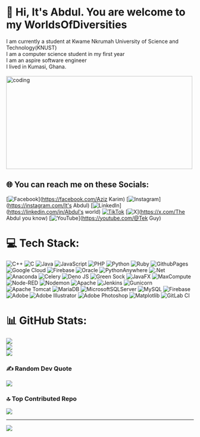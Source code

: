 # 💫 Hi, It's Abdul. You are welcome to my WorldsOfDiversities
I am currently a student at Kwame Nkrumah University of Science and Technology(KNUST)<br>I am a computer science student in my first year<br>I am an aspire software engineer<br>I lived in Kumasi, Ghana.<br><br>
<img src="https://th.bing.com/th?id=OIP.4fNBO_UDYEVxM0E5T2FyJQHaFj&w=288&h=216&c=8&rs=1&qlt=90&o=6&pid=3.1&rm=2" Alt="coding" width="500" height="250" text-align="center">

## 🌐 You can reach me on these Socials:
[![Facebook](https://img.shields.io/badge/Facebook-%231877F2.svg?logo=Facebook&logoColor=white)](https://facebook.com/Aziz Karim) [![Instagram](https://img.shields.io/badge/Instagram-%23E4405F.svg?logo=Instagram&logoColor=white)](https://instagram.com/It's Abdul) [![LinkedIn](https://img.shields.io/badge/LinkedIn-%230077B5.svg?logo=linkedin&logoColor=white)](https://linkedin.com/in/Abdul's world) [![TikTok](https://img.shields.io/badge/TikTok-%23000000.svg?logo=TikTok&logoColor=white)](https://tiktok.com/@Marriage) [![X](https://img.shields.io/badge/X-black.svg?logo=X&logoColor=white)](https://x.com/The Abdul you know) [![YouTube](https://img.shields.io/badge/YouTube-%23FF0000.svg?logo=YouTube&logoColor=white)](https://youtube.com/@Tek Guy) 

# 💻 Tech Stack:
![C++](https://img.shields.io/badge/c++-%2300599C.svg?style=for-the-badge&logo=c%2B%2B&logoColor=white) ![C](https://img.shields.io/badge/c-%2300599C.svg?style=for-the-badge&logo=c&logoColor=white) ![Java](https://img.shields.io/badge/java-%23ED8B00.svg?style=for-the-badge&logo=openjdk&logoColor=white) ![JavaScript](https://img.shields.io/badge/javascript-%23323330.svg?style=for-the-badge&logo=javascript&logoColor=%23F7DF1E) ![PHP](https://img.shields.io/badge/php-%23777BB4.svg?style=for-the-badge&logo=php&logoColor=white) ![Python](https://img.shields.io/badge/python-3670A0?style=for-the-badge&logo=python&logoColor=ffdd54) ![Ruby](https://img.shields.io/badge/ruby-%23CC342D.svg?style=for-the-badge&logo=ruby&logoColor=white) ![GithubPages](https://img.shields.io/badge/github%20pages-121013?style=for-the-badge&logo=github&logoColor=white) ![Google Cloud](https://img.shields.io/badge/GoogleCloud-%234285F4.svg?style=for-the-badge&logo=google-cloud&logoColor=white) ![Firebase](https://img.shields.io/badge/firebase-%23039BE5.svg?style=for-the-badge&logo=firebase) ![Oracle](https://img.shields.io/badge/Oracle-F80000?style=for-the-badge&logo=oracle&logoColor=white) ![PythonAnywhere](https://img.shields.io/badge/pythonanywhere-%232F9FD7.svg?style=for-the-badge&logo=pythonanywhere&logoColor=151515) ![.Net](https://img.shields.io/badge/.NET-5C2D91?style=for-the-badge&logo=.net&logoColor=white) ![Anaconda](https://img.shields.io/badge/Anaconda-%2344A833.svg?style=for-the-badge&logo=anaconda&logoColor=white) ![Celery](https://img.shields.io/badge/celery-%23a9cc54.svg?style=for-the-badge&logo=celery&logoColor=ddf4a4) ![Deno JS](https://img.shields.io/badge/deno%20js-000000?style=for-the-badge&logo=deno&logoColor=white) ![Green Sock](https://img.shields.io/badge/green%20sock-88CE02?style=for-the-badge&logo=greensock&logoColor=white) ![JavaFX](https://img.shields.io/badge/javafx-%23FF0000.svg?style=for-the-badge&logo=javafx&logoColor=white) ![MaxCompute](https://img.shields.io/badge/MaxCompute-%23FF6701?style=for-the-badge&logo=alibabacloud&logoColor=white) ![Node-RED](https://img.shields.io/badge/Node--RED-%238F0000.svg?style=for-the-badge&logo=node-red&logoColor=white) ![Nodemon](https://img.shields.io/badge/NODEMON-%23323330.svg?style=for-the-badge&logo=nodemon&logoColor=%BBDEAD) ![Apache](https://img.shields.io/badge/apache-%23D42029.svg?style=for-the-badge&logo=apache&logoColor=white) ![Jenkins](https://img.shields.io/badge/jenkins-%232C5263.svg?style=for-the-badge&logo=jenkins&logoColor=white) ![Gunicorn](https://img.shields.io/badge/gunicorn-%298729.svg?style=for-the-badge&logo=gunicorn&logoColor=white) ![Apache Tomcat](https://img.shields.io/badge/apache%20tomcat-%23F8DC75.svg?style=for-the-badge&logo=apache-tomcat&logoColor=black) ![MariaDB](https://img.shields.io/badge/MariaDB-003545?style=for-the-badge&logo=mariadb&logoColor=white) ![MicrosoftSQLServer](https://img.shields.io/badge/Microsoft%20SQL%20Server-CC2927?style=for-the-badge&logo=microsoft%20sql%20server&logoColor=white) ![MySQL](https://img.shields.io/badge/mysql-4479A1.svg?style=for-the-badge&logo=mysql&logoColor=white) ![Firebase](https://img.shields.io/badge/firebase-a08021?style=for-the-badge&logo=firebase&logoColor=ffcd34) ![Adobe](https://img.shields.io/badge/adobe-%23FF0000.svg?style=for-the-badge&logo=adobe&logoColor=white) ![Adobe Illustrator](https://img.shields.io/badge/adobe%20illustrator-%23FF9A00.svg?style=for-the-badge&logo=adobe%20illustrator&logoColor=white) ![Adobe Photoshop](https://img.shields.io/badge/adobe%20photoshop-%2331A8FF.svg?style=for-the-badge&logo=adobe%20photoshop&logoColor=white) ![Matplotlib](https://img.shields.io/badge/Matplotlib-%23ffffff.svg?style=for-the-badge&logo=Matplotlib&logoColor=black) ![GitLab CI](https://img.shields.io/badge/gitlab%20CI-%23181717.svg?style=for-the-badge&logo=gitlab&logoColor=white)
# 📊 GitHub Stats:
![](https://github-readme-stats.vercel.app/api?username=WorldOfDiversities&theme=dark&hide_border=false&include_all_commits=false&count_private=false)<br/>
![](https://github-readme-streak-stats.herokuapp.com/?user=WorldOfDiversities&theme=dark&hide_border=false)<br/>
![](https://github-readme-stats.vercel.app/api/top-langs/?username=WorldOfDiversities&theme=dark&hide_border=false&include_all_commits=false&count_private=false&layout=compact)

### ✍️ Random Dev Quote
![](https://quotes-github-readme.vercel.app/api?type=horizontal&theme=gruvbox)

### 🔝 Top Contributed Repo
![](https://github-contributor-stats.vercel.app/api?username=WorldOfDiversities&limit=5&theme=dark&combine_all_yearly_contributions=true)

---
[![](https://visitcount.itsvg.in/api?id=WorldOfDiversities&icon=0&color=0)](https://visitcount.itsvg.in)

<!-- Proudly created with GPRM ( https://gprm.itsvg.in ) -->
